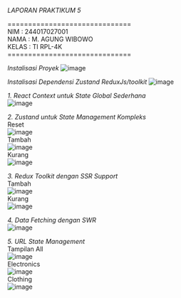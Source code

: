 *LAPORAN PRAKTIKUM 5* <br>

============================== <br>
NIM : 244017027001 <br>
NAMA : M. AGUNG WIBOWO <br>
KELAS : TI RPL-4K <br>
============================== <br>

*Instalisasi Proyek*
![image](https://github.com/user-attachments/assets/9727ac08-78f2-43da-b31a-d8513b058bbf) <br>

*Instalisasi Dependensi Zustand ReduxJs/toolkit*
![image](https://github.com/user-attachments/assets/0773c0d9-de1d-4169-aaa8-957eee846c89) <br>

*1. React Context untuk State Global Sederhana* <br>
![image](https://github.com/user-attachments/assets/104e216d-d468-48ef-aa9a-67833f032e5d) <br>

*2. Zustand untuk State Management Kompleks* <br>
Reset<br>
![image](https://github.com/user-attachments/assets/1da533b4-1cc2-4734-bb9c-827df3a43c50) <br>
Tambah<br>
![image](https://github.com/user-attachments/assets/8b25b24d-f9a1-477e-b942-bd73a00d27d4)<br>
Kurang<br>
![image](https://github.com/user-attachments/assets/0253c02c-d418-4cf8-9f6b-d68d4f4b58f9)<br>

*3. Redux Toolkit dengan SSR Support* <br>
Tambah<br>
![image](https://github.com/user-attachments/assets/51cd6a58-12b6-424d-91f5-e35d5d5d1310)<br>
Kurang<br>
![image](https://github.com/user-attachments/assets/e27aa757-0e38-4e82-b93c-ab67209356ae)<br>

*4. Data Fetching dengan SWR* <br>
![image](https://github.com/user-attachments/assets/ae3ac004-b9ab-44da-9b92-ed91cfa35761)<br>

*5. URL State Management* <br>
Tampilan All<br>
![image](https://github.com/user-attachments/assets/44cf5ade-0bf1-4c3a-95da-1db80ab5b912)<br>
Electronics <br>
![image](https://github.com/user-attachments/assets/eb2f55c5-07db-49a8-85db-554b4a67f748)<br>
Clothing<br>
![image](https://github.com/user-attachments/assets/6d3bc3a2-0f79-4013-9381-db979caee8dd)<br>








